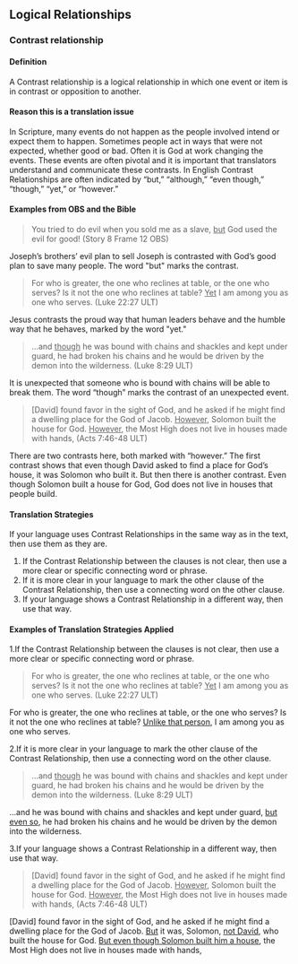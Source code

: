 ## Logical Relationships

### Contrast relationship

#### Definition

A Contrast relationship is a logical relationship in which one event or item is in contrast or opposition to another.

#### Reason this is a translation issue

In Scripture, many events do not happen as the people involved intend or expect them to happen. Sometimes people act in ways that were not expected, whether good or bad. Often it is God at work changing the events. These events are often pivotal and it is important that translators understand and communicate these contrasts. In English Contrast Relationships are often indicated by “but,” “although,” “even though,” “though,” “yet,” or “however.”

#### Examples from OBS and the Bible

> You tried to do evil when you sold me as a slave, <u>but</u> God used the evil for good!  (Story 8 Frame 12 OBS)

Joseph’s brothers’ evil plan to sell Joseph is contrasted with God’s good plan to save many people. The word "but" marks the contrast.

> For who is greater, the one who reclines at table, or the one who serves? Is it not the one who reclines at table? <u>Yet</u> I am among you as one who serves. (Luke 22:27 ULT)

Jesus contrasts the proud way that human leaders behave and the humble way that he behaves, marked by the word "yet."

> …and <u>though</u> he was bound with chains and shackles and kept under guard, he had broken his chains and he would be driven by the demon into the wilderness. (Luke 8:29 ULT)

It is unexpected that someone who is bound with chains will be able to break them. The word “though” marks the contrast of an unexpected event.

> [David] found favor in the sight of God, and he asked if he might find a dwelling place for the God of Jacob. <u>However</u>, Solomon built the house for God. <u>However</u>, the Most High does not live in houses made with hands, (Acts 7:46-48 ULT)

There are two contrasts here, both marked with “however.” The first contrast shows that even though David asked to find a place for God’s house, it was Solomon who built it. But then there is another contrast. Even though Solomon built a house for God, God does not live in houses that people build. 

#### Translation Strategies

If your language uses Contrast Relationships in the same way as in the text, then use them as they are.

1. If the Contrast Relationship between the clauses is not clear, then use a more clear or specific connecting word or phrase.
2. If it is more clear in your language to mark the other clause of the Contrast Relationship, then use a connecting word on the other clause.
3. If your language shows a Contrast Relationship in a different way, then use that way.

#### Examples of Translation Strategies Applied

1.If the Contrast Relationship between the clauses is not clear, then use a more clear or specific connecting word or phrase.

> For who is greater, the one who reclines at table, or the one who serves? Is it not the one who reclines at table? <u>Yet</u> I am among you as one who serves. (Luke 22:27 ULT)

For who is greater, the one who reclines at table, or the one who serves? Is it not the one who reclines at table? <u>Unlike that person</u>, I am among you as one who serves.  

2.If it is more clear in your language to mark the other clause of the Contrast Relationship, then use a connecting word on the other clause.

> …and <u>though</u> he was bound with chains and shackles and kept under guard, he had broken his chains and he would be driven by the demon into the wilderness. (Luke 8:29 ULT)

…and he was bound with chains and shackles and kept under guard, <u>but even so</u>, he had broken his chains and he would be driven by the demon into the wilderness. 

3.If your language shows a Contrast Relationship in a different way, then use that way.

> [David] found favor in the sight of God, and he asked if he might find a dwelling place for the God of Jacob. <u>However</u>, Solomon built the house for God. <u>However</u>, the Most High does not live in houses made with hands, (Acts 7:46-48 ULT)

[David] found favor in the sight of God, and he asked if he might find a dwelling place for the God of Jacob. <u>But</u> it was, Solomon, <u>not David</u>, who built the house for God. <u>But even though Solomon built him a house</u>, the Most High does not live in houses made with hands, 
